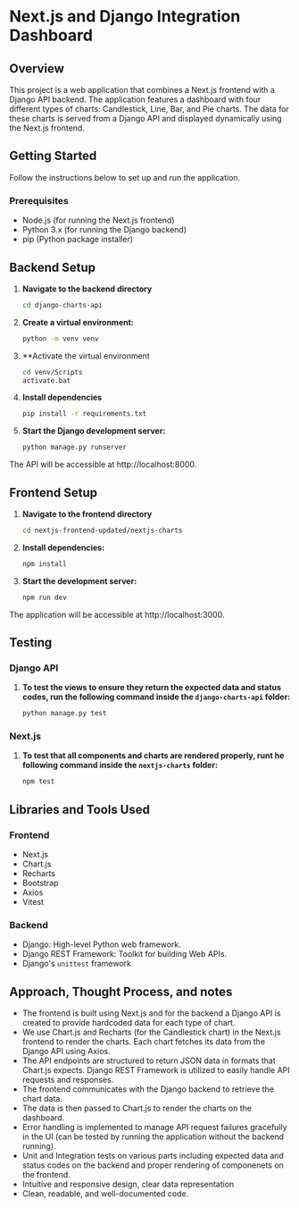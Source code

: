 # Next.js and Django Integration Dashboard

## Overview

This project is a web application that combines a Next.js frontend with a Django API backend. The application features a dashboard with four different types of charts: Candlestick, Line, Bar, and Pie charts. The data for these charts is served from a Django API and displayed dynamically using the Next.js frontend.

## Getting Started

Follow the instructions below to set up and run the application.

### Prerequisites

- Node.js (for running the Next.js frontend)
- Python 3.x (for running the Django backend)
- pip (Python package installer)

## Backend Setup

1. **Navigate to the backend directory**
    ```bash
    cd django-charts-api
    
2. **Create a virtual environment:**
    ```bash
    python -m venv venv
    
3. **Activate the virtual environment
    ```bash
    cd venv/Scripts
    activate.bat

3. **Install dependencies**
    ```bash
    pip install -r requirements.txt
    
4. **Start the Django development server:**
    ```bash
    python manage.py runserver
    
The API will be accessible at http://localhost:8000.

## Frontend Setup

1. **Navigate to the frontend directory**
   ```bash
   cd nextjs-frontend-updated/nextjs-charts
   
2. **Install dependencies:**
    ```bash
    npm install
    
3. **Start the development server:**
    ```bash
    npm run dev

The application will be accessible at http://localhost:3000.

## Testing
### Django API

1. **To test the views to ensure they return the expected data and status codes, run the following command inside the `django-charts-api` folder:**
    ```bash
    python manage.py test
    
### Next.js
1. **To test that all components and charts are rendered properly, runt he following command inside the `nextjs-charts` folder:**
    ```bash
    npm test


## Libraries and Tools Used
### Frontend
- Next.js
- Chart.js
- Recharts
- Bootstrap
- Axios
- Vitest

### Backend
- Django: High-level Python web framework.
- Django REST Framework: Toolkit for building Web APIs.
- Django's `unittest` framework

## Approach, Thought Process, and notes

- The frontend is built using Next.js and for the backend a Django API is created to provide hardcoded data for each type of chart.
- We use Chart.js and Recharts (for the Candlestick chart) in the Next.js frontend to render the charts. Each chart fetches its data from the Django API using Axios.
- The API endpoints are structured to return JSON data in formats that Chart.js expects.
Django REST Framework is utilized to easily handle API requests and responses.
- The frontend communicates with the Django backend to retrieve the chart data.
- The data is then passed to Chart.js to render the charts on the dashboard.
- Error handling is implemented to manage API request failures gracefully in the UI (can be tested by running the application without the backend running).
- Unit and Integration tests on various parts including expected data and status codes on the backend and proper rendering of componenets on the frontend.
- Intuitive and responsive design, clear data representation
- Clean, readable, and well-documented code.



